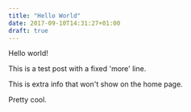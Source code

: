 ```yaml
---
title: "Hello World"
date: 2017-09-10T14:31:27+01:00
draft: true
---
```


Hello world!

This is a test post with a fixed 'more' line.
<!--more-->

This is extra info that won't show on the home page.

Pretty cool.